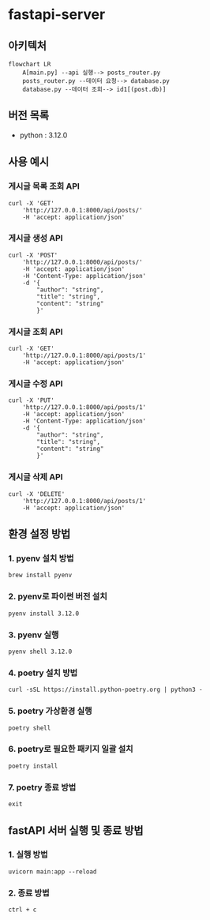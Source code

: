 # fastapi-server

## 아키텍처
```mermaid
flowchart LR
    A[main.py] --api 실행--> posts_router.py
    posts_router.py --데이터 요청--> database.py
    database.py --데이터 조회--> id1[(post.db)]
```

## 버전 목록
- python : 3.12.0

## 사용 예시
### 게시글 목록 조회 API
```
curl -X 'GET'
    'http://127.0.0.1:8000/api/posts/'
    -H 'accept: application/json'
```
### 게시글 생성 API
```
curl -X 'POST'
    'http://127.0.0.1:8000/api/posts/'
    -H 'accept: application/json'
    -H 'Content-Type: application/json'
    -d '{
        "author": "string",
        "title": "string",
        "content": "string"
        }'
```
### 게시글 조회 API
```
curl -X 'GET'
    'http://127.0.0.1:8000/api/posts/1'
    -H 'accept: application/json'
```
### 게시글 수정 API
```
curl -X 'PUT'
    'http://127.0.0.1:8000/api/posts/1'
    -H 'accept: application/json'
    -H 'Content-Type: application/json'
    -d '{
        "author": "string",
        "title": "string",
        "content": "string"
        }'
```
### 게시글 삭제 API
```
curl -X 'DELETE'
    'http://127.0.0.1:8000/api/posts/1'
    -H 'accept: application/json'
```

## 환경 설정 방법
### 1. pyenv 설치 방법
```brew install pyenv```

### 2. pyenv로 파이썬 버전 설치
```pyenv install 3.12.0```

### 3. pyenv 실행
```pyenv shell 3.12.0```

### 4. poetry 설치 방법
```curl -sSL https://install.python-poetry.org | python3 -```

### 5. poetry 가상환경 실행
```poetry shell```

### 6. poetry로 필요한 패키지 일괄 설치
```poetry install```

### 7. poetry 종료 방법
```exit```

## fastAPI 서버 실행 및 종료 방법

### 1. 실행 방법
```uvicorn main:app --reload```

### 2. 종료 방법
```ctrl + c```
